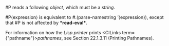  



#P reads a following *object*, which must be a *string*. 



#P⟨expression⟩ is equivalent to #.(parse-namestring ’⟨expression⟩), except that #P is not affected by **\*read-eval\***. 



For information on how the *Lisp printer* prints <ClLinks  term={"pathname"}><i>pathnames</i></ClLinks>, see Section 22.1.3.11 (Printing Pathnames). 



